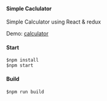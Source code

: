 #### Simple Caclulator

Simple Calculator using React & redux

Demo: [calculator](http://react-calcualtor-sunilmore690.surge.sh/)

#### Start 
 
 ```
 $npm install
 $npm start

 ```

 #### Build

 `$npm run build`
